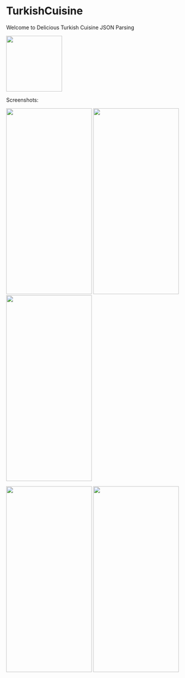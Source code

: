 # TurkishCuisine
Welcome to Delicious Turkish Cuisine
JSON Parsing

<p>
<img src="https://user-images.githubusercontent.com/107529020/181145092-f9eee546-76e3-49eb-8192-63c9f7b63beb.png" height="150" width="150"/>
<p>
 
 Screenshots:
 <p>
<img src="https://user-images.githubusercontent.com/107529020/181145287-4a8be7ab-4ebe-4af6-80b0-0e6942fec71c.png" height="500" width="230"/> 
<img src="https://user-images.githubusercontent.com/107529020/181145427-2dfc014f-c272-4f88-a76d-a889669152f6.png" height="500" width="230"/>
<img src="https://user-images.githubusercontent.com/107529020/181145454-a915b550-cda0-4211-aa31-373928fe6fab.png" height="500" width="230"/>
<p>
<img src="https://user-images.githubusercontent.com/107529020/181145467-ff01791e-2430-459a-9ca3-3250121dced4.png" height="500" width="230"/>
<img src="https://user-images.githubusercontent.com/107529020/181145478-b1173cb1-65bf-4602-88c2-c8f319d38dc0.png" height="500" width="230"/>
